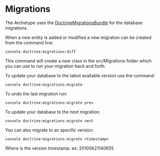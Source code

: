 # Migrations

The Archetype uses the [DoctrineMigrationsBundle](http://symfony.com/doc/current/bundles/DoctrineMigrationsBundle/index.html)
for the database migrations.

When a new entity is added or modified a new migration can be created 
from the command line:

    console doctrine:migrations:diff

This command will create a new class in the src/Migrations folder
which you can use to run your migration back and forth.

To update your database to the latest available version use the command:

    console doctrine:migrations:migrate

To undo the last migration run:

    console doctrine:migrations:migrate prev

To update your database to the next migration:

    console doctrine:migrations:migrate next

You can also migrate to an specific version:

    console doctrine:migrations:migrate <timestamp>

Where <timestamp> is the version timestamp. ex: 20100621140655
